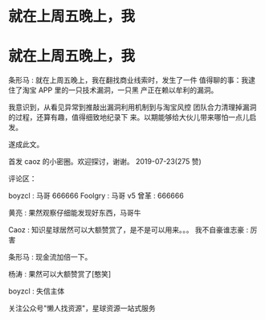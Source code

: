 # 就在上周五晚上，我

# 就在上周五晚上，我

条形马 : 就在上周五晚上，我在翻找商业线索时，发生了一件 值得聊的事：我逮住了淘宝 APP 里的一只技术漏洞，一只黑 产正在赖以牟利的漏洞。

我意识到，从看见异常到推敲出漏洞利用机制到与淘宝风控 团队合力清理掉漏洞的过程，还算有趣，值得细致地纪录下 来。以期能够给大伙儿带来哪怕一点儿启发。

遂成此文。

首发 caoz 的小密圈。欢迎探讨，谢谢。 2019-07-23(275 赞)

评论区：

boyzcl : 马哥 666666 Foolgry : 马哥 v5 曾革 : 666666

黄亮 : 果然观察仔细能发现好东西，马哥牛

Caoz : 知识星球居然可以大额赞赏了，是不是可以用来。。。 我不自豪谁志豪 : 厉害

条形马 : 现金流加倍一下。

杨涛 : 果然可以大额赞赏了[憨笑]

boyzcl : 失信主体

关注公众号"懒人找资源"，星球资源一站式服务